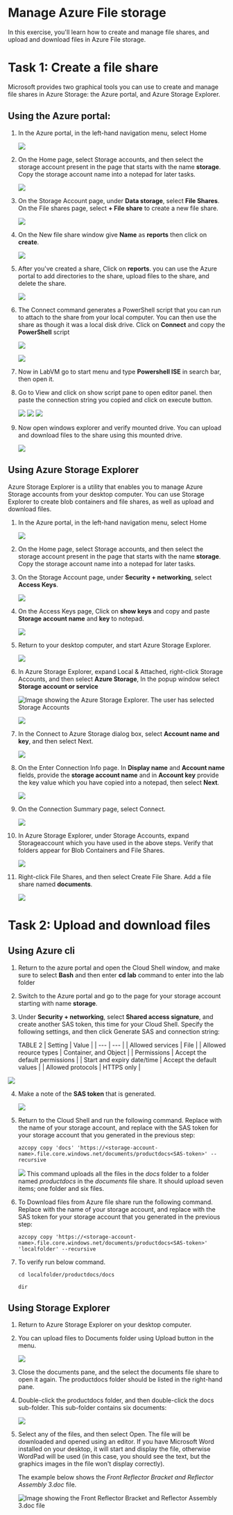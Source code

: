 # Manage Azure File storage

In this exercise, you'll learn how to create and manage file shares, and upload and download files in Azure File storage.


# Task 1: Create a file share

Microsoft provides two graphical tools you can use to create and manage file shares in Azure Storage: the Azure portal, and Azure Storage Explorer.

## Using the Azure portal:

1. In the Azure portal, in the left-hand navigation menu, select Home

    ![](media/lab4/task3/1.png)

2. On the Home page, select Storage accounts, and then select the storage account present in the page that starts with the name **storage**. Copy the storage account name into a notepad for later tasks.

    ![](media/lab4/select-storage.png)

3. On the Storage Account page, under **Data storage**, select **File Shares**. On the File shares page, select **+ File share** to create a new file share.

    ![](media/lab4/create-fs.png)
    
4. On the New file share window give **Name** as **reports** then click on **create**.

    ![](media/lab4/create-fs2.png)
    
5. After you've created a share, Click on **reports**. you can use the Azure portal to add directories to the share, upload files to the share, and delete the share. 

    ![](media/lab4/fs-menu.png)

6. The Connect command generates a PowerShell script that you can run to attach to the share from your local computer. You can then use the share as though it was a local disk drive. Click on **Connect** and copy the **PowerShell** script

    ![](media/lab4/connect-fs.png)
    
    ![](media/lab4/connect-fs1.png)    
    
7. Now in LabVM go to start menu and type **Powershell ISE** in search bar, then open it.

8. Go to View and click on show script pane to open editor panel. then paste the connection string you copied and click on execute button.

    ![](media/lab4/sh-pane.png) 
    ![](media/lab4/ise-1.png) 
    ![](media/lab4/ise-2.png)     
    
9. Now open windows explorer and verify mounted drive. You can upload and download files to the share using this mounted drive.

    ![](media/lab4/mount-fs.png)   

## Using Azure Storage Explorer

Azure Storage Explorer is a utility that enables you to manage Azure Storage accounts from your desktop computer.  You can use Storage Explorer to create blob containers and file shares, as well as upload and download files.

1.  In the Azure portal, in the left-hand navigation menu, select Home

    ![](media/lab4/task3/1.png)

1.  On the Home page, select Storage accounts, and then select the storage account present in the page that starts with the name **storage**. Copy the storage account name into a notepad for later tasks.

1.  On the Storage Account page, under **Security + networking**, select **Access Keys**.

    ![](media/lab4/sas1.png)

1.  On the Access Keys page, Click on **show keys** and copy and paste **Storage account name** and **key** to notepad.

    ![](media/lab4/ac1.png)

1.  Return to your desktop computer, and start Azure Storage Explorer.

    ![](media/lab4/task3/4-1.png)

1.  In Azure Storage Explorer, expand Local & Attached, right-click Storage Accounts, and then select **Azure Storage**, In the popup window select **Storage account or service**

    ![Image showing the Azure Storage Explorer. The user has selected Storage Accounts](https://docs.microsoft.com/en-us/learn/wwl-data-ai/explore-non-relational-data-stores-azure/media/6-local-attached.png)
    
    ![](media/lab4/se2.png)

1.  In the Connect to Azure Storage dialog box, select **Account name and key**, and then select Next.

    ![](media/lab4/se4-1.png)

1.  On the Enter Connection Info page. In **Display name** and **Account name** fields, provide the **storage account name** and in **Account key** provide the key value which you have copied into a notepad, then select **Next**.

    ![](media/lab4/se5.png)

1.  On the Connection Summary page, select Connect.

     ![](media/lab4/se6.png)

1. In Azure Storage Explorer, under Storage Accounts, expand Storageaccount which you have used in the above steps. Verify that folders appear for Blob Containers and File Shares.

   ![](media/lab4/task3/8new.png)

1. Right-click File Shares, and then select Create File Share. Add a file share named **documents**.

   ![](media/lab4/task3/10-1.png)

# Task 2: Upload and download files

## Using Azure cli

1.  Return to the azure portal and open the Cloud Shell window, and make sure to select **Bash** and  then enter **cd lab** command to enter into the lab folder
2.  Switch to the Azure portal and go to the page for your storage account starting with name **storage**.

3.  Under **Security + networking**, select **Shared access signature**, and create another SAS token, this time for your Cloud Shell. Specify the following settings, and then click Generate SAS and connection string:

    TABLE 2
    | Setting | Value |
    | --- | --- |
    | Allowed services | File |
    | Allowed reource types | Container, and Object |
    | Permissions | Accept the default permissions |
    | Start and expiry date/time | Accept the default values |
    | Allowed protocols | HTTPS only |

   ![](media/lab4/task3/10.png)
   
4. Make a note of the **SAS token** that is generated.

   ![](media/lab4/task3/11.png)

5.  Return to the Cloud Shell and run the following command. Replace <storage-account-name> with the name of your storage account, and replace <SAS-token> with the SAS token for your storage account that you generated in the previous step:

    ```
    azcopy copy 'docs' 'https://<storage-account-name>.file.core.windows.net/documents/productdocs<SAS-token>' --recursive

    ```

    ![](media/lab4/task3/12.png)
    This command uploads all the files in the *docs* folder to a folder named *productdocs* in the *documents* file share. It should upload seven items; one folder and six files.

6. To Download files from Azure file share run the following command. Replace <storage-account-name> with the name of your storage account, and replace <SAS-token> with the SAS token for your storage account that you generated in the previous step:

    ```
    azcopy copy 'https://<storage-account-name>.file.core.windows.net/documents/productdocs<SAS-token>' 'localfolder' --recursive

    ```        
7. To verify run below command.
    
    ```
    cd localfolder/productdocs/docs
    
    dir
    ``` 
    
## Using Storage Explorer

1.  Return to Azure Storage Explorer on your desktop computer.

2.  You can upload files to Documents folder using Upload button in the menu.
    
    ![](media/lab4/upload-se.png)    
    
3.  Close the documents pane, and the select the documents file share to open it again. The productdocs folder should be listed in the right-hand pane.
    
4.  Double-click the productdocs folder, and then double-click the docs sub-folder. This sub-folder contains six documents:

    ![](media/lab4/task3/13.png)

5.  Select any of the files, and then select Open. The file will be downloaded and opened using an editor. If you have Microsoft Word installed on your desktop, it will start and display the file, otherwise WordPad will be used (in this case, you should see the text, but the graphics images in the file won't display correctly).

    The example below shows the *Front Reflector Bracket and Reflector Assembly 3.doc* file.

    ![Image showing the Front Reflector Bracket and Reflector Assembly 3.doc file](https://docs.microsoft.com/en-us/learn/wwl-data-ai/explore-non-relational-data-stores-azure/media/6-word-document.png)
